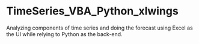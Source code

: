 # TimeSeries_VBA_Python_xlwings
Analyzing components of time series and doing the forecast using Excel as the UI while relying to Python as the back-end.
